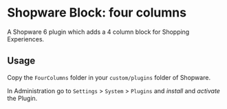 # Shopware Block: four columns

A Shopware 6 plugin which adds a 4 column block for Shopping Experiences.

## Usage

Copy the `FourColumns` folder in your `custom/plugins` folder of Shopware.

In Administration go to `Settings` > `System` > `Plugins` and *install* and *activate* the Plugin.
